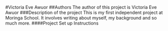 #Victoria Eve Awuor
##Authors
The author of this project is Victoria Eve Awuor
###Description of the project
This is my first independent project at Moringa School. It involves writing about myself, my background and so much more.
####Project Set up Instructions

